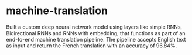 # machine-translation
Built a custom deep neural network model using layers like simple RNNs, Bidirectional RNNs and RNNs with embedding, that functions as part of an end-to-end machine translation pipeline. The pipeline accepts English text as input and return the French translation with an accuracy of 96.84%.
